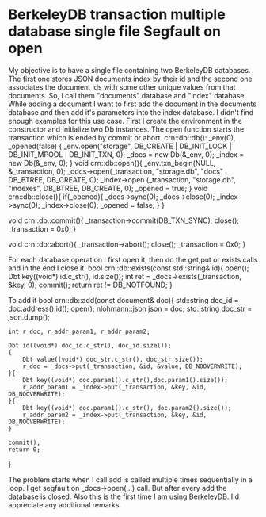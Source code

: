
# BerkeleyDB transaction multiple database single file Segfault on open

My objective is to have a single file containing two BerkeleyDB databases. The first one stores JSON documents index by their id and the second one associates the document ids with some other unique values from that documents. So, I call them "documents" database and "index" database. While adding a document I want to first add the document in the documents database and then add it's parameters into the index database.
I didn't find enough examples for this use case.
First I create the environment in the constructor and Initialize two Db instances. The open function starts the transaction which is ended by commit or abort.
crn::db::db(): _env(0), _opened(false) {
    _env.open("storage", DB_CREATE | DB_INIT_LOCK | DB_INIT_MPOOL | DB_INIT_TXN, 0);
    _docs   = new Db(&_env, 0);
    _index  = new Db(&_env, 0);
}
void crn::db::open(){
    _env.txn_begin(NULL, &_transaction, 0);
    _docs->open(_transaction, "storage.db", "docs" , DB_BTREE, DB_CREATE, 0);
    _index->open (_transaction, "storage.db", "indexes", DB_BTREE, DB_CREATE, 0);
    _opened = true;
}
void crn::db::close(){
    if(_opened){
        _docs->sync(0);
        _docs->close(0);
        _index->sync(0);
        _index->close(0);
        _opened = false;
    }
}

void crn::db::commit(){
    _transaction->commit(DB_TXN_SYNC);
    close();
    _transaction = 0x0;
}

void crn::db::abort(){
    _transaction->abort();
    close();
    _transaction = 0x0;
}

For each database operation I first open it, then do the get,put or exists calls and in the end I close it.
bool crn::db::exists(const std::string& id){
    open();
    Dbt key((void*) id.c_str(), id.size());
    int ret = _docs->exists(_transaction, &key, 0);
    commit();
    return ret != DB_NOTFOUND;
}

To add it
bool crn::db::add(const document& doc){
    std::string doc_id = doc.address().id();
    open();
    nlohmann::json json = doc;
    std::string doc_str = json.dump();

    int r_doc, r_addr_param1, r_addr_param2;

    Dbt id((void*) doc_id.c_str(), doc_id.size());
    {
        Dbt value((void*) doc_str.c_str(), doc_str.size());
        r_doc = _docs->put(_transaction, &id, &value, DB_NOOVERWRITE);
    }{
        Dbt key((void*) doc.param1().c_str(),doc.param1().size());
        r_addr_param1 = _index->put(_transaction, &key, &id, DB_NOOVERWRITE);
    }{
        Dbt key((void*) doc.param1().c_str(), doc.param2().size());
        r_addr_param2 = _index->put(_transaction, &key, &id, DB_NOOVERWRITE);
    }

    commit();
    return 0;
}

The problem starts when I call add is called multiple times sequentially in a loop. I get segfault on _docs->open(...) call. But after every add the database is closed.
Also this is the first time I am using BerkeleyDB. I'd appreciate any additional remarks.

        